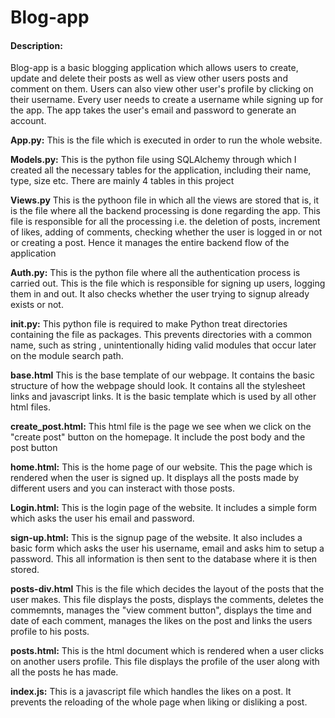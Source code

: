 # Blog-app

#### Description:

Blog-app is a basic blogging application which allows users to create, update and delete their posts as well as view other users posts and comment on them. Users can also view other user's profile by clicking on their username. Every user needs to create a username while signing up for the app. The app takes the user's email and password to generate an account.

**App.py:**
This is the file which is executed in order to run the whole website.

**Models.py:**
This is the python file using SQLAlchemy through which I created all the necessary tables for the application, including their name, type, size etc.
There are mainly 4 tables in this project

**Views.py**
This is the pythoon file in which all the views are stored that is, it is the file where all the backend processing is done regarding the app. This file is responsible for all the processing i.e. the deletion of posts, increment of likes, adding of comments, checking whether the user is logged in or not or creating a post. Hence it manages the entire backend flow of the application

**Auth.py:**
This is the python file where all the authentication process is carried out. This is the file which is responsible for signing up users, logging them in and out. It also checks whether the user trying to signup already exists or not.

**init.py:**
This python file is required to make Python treat directories containing the file as packages. This prevents directories with a common name, such as string , unintentionally hiding valid modules that occur later on the module search path.

**base.html**
This is the base template of our webpage. It contains the basic structure of how the webpage should look. It contains all the stylesheet links and javascript links. It is the basic template which is used by all other html files.

**create_post.html:**
This html file is the page we see when we click on the "create post" button on the homepage. It include the post body and the post button

**home.html:**
This is the home page of our website. This the page which is rendered when the user is signed up. It displays all the posts made by different users and you can insteract with those posts.

**Login.html:**
This is the login page of the website. It includes a simple form which asks the user his email and password.

**sign-up.html:**
This is the signup page of the website. It also includes a basic form which asks the user his username, email and asks him to setup a password. This all information is then sent to the database where it is then stored.

**posts-div.html**
This is the file which decides the layout of the posts that the user makes. This file displays the posts, displays the comments, deletes the commemnts, manages the "view comment button", displays the time and date of each comment, manages the likes on the post and links the users profile to his posts.

**posts.html:**
This is the html document which is rendered when a user clicks on another users profile. This file displays the profile of the user along with all the posts he has made.

**index.js:**
This is a javascript file which handles the likes on a post. It prevents the reloading of the whole page when liking or disliking a post.
